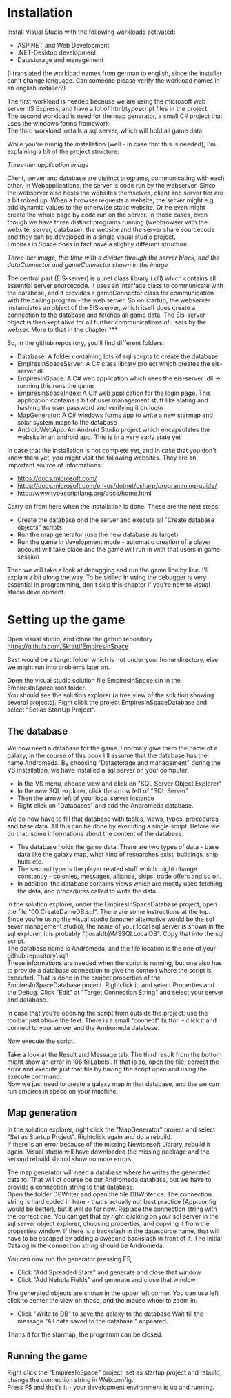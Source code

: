 # Installation

Install Visual Studio with the following workloads activated:
* ASP.NET and Web Development
* .NET-Desktop development
* Datastorage and management

(I translated the workload names from german to english, since the installer can't change language. Can someone please verify the workload names in an english installer?)

The first workload is needed because we are using the microsoft web server IIS Express, and have a lot of html/typescript files in the project.  
The second workload is need for the map generator, a small C# project that uses the windows forms framework.  
The third workload installs a sql server, which will hold all game data. 


While you're runnig the installation (well - in case that this is needed), I'm explaining a bit of the project structure:

*Three-tier application image*

Client, server and database are distinct programs, communicating with each other. In Webapplications, the server is code run by the webserver. Since the webserver also hosts the websites themselves, client and server tier are a bit mixed up. When a browser requests a website, the server might e.g. add dynamic values to the otherwise static website. Or he even might create the whole page by code run on the server. In those cases, even though we have three distinct programs running (webbrowser with the website, server, database), the website and the server share sourcecode and they can be developed in a single visual studio project.  
Empires in Space does in fact have a slightly different structure:

*Three-tier image, this time with a divider through the server block, and the dataConnector and gameConnector shown in the image*

The central part (EiS-server) is a .net class library (.dll) which contains all essential server sourcecode. It uses an interface class to communicate with the database, and it provides a gameConnector class for communication with the calling program - the web server.
So on startup, the webserver instanciates an object of the EiS-server, which itself does create a connection to the database and fetches all game data. The Eis-server object is then kept alive for all further communications of users by the webser. More to that in the chapter ***

So, in the github repository, you'll find different folders:
* Database: A folder containing lots of sql scripts to create the database
* EmpiresInSpaceServer: A C# class library project which creates the eis-server dll
* EmpiresInSpace: A C# web application which uses the eis-server .dll -> running this runs the game
* EmpiresInSpaceIndex: A C# web application for the login page. This application contains a bit of user management stuff like slating and hashing the user password and verifying it on login
* MapGenerator: A C# windows forms app to write a new starmap and solar system maps to the database
* AndroidWebApp: An Android Studio project which encapsulates the website in an android app. This is in a very early state yet

In case that the installation is not complete yet, and in case that you don't know them yet, you might visit the following websites. They are an important source of informations:
* https://docs.microsoft.com/
* https://docs.microsoft.com/en-us/dotnet/csharp/programming-guide/
* http://www.typescriptlang.org/docs/home.html

Carry on from here when the installation is done.
These are the next steps:
* Create the database ond the server and execute all "Create database objects" scripts
* Run the map generator (use the new database as target)
* Run the game in development mode - automatic creation of a player account will take place and the game will run in with that users in game session

Then we will take a look at debugging and run the game line by line. I'll explain a bit along the way. To be skilled in using the debugger is very essential in programming, don't skip this chapter if you're new to visual studio development.

# Setting up the game

Open visual studio, and clone the github repository  
https://github.com/Skratti/EmpiresInSpace

Best would be a target folder which is not under your home directory, else we might run into problems later on.

Open the visual studio solution file EmpiresInSpace.sln in the EmpiresInSpace root folder.  
You should see the solution explorer (a tree view of the solution showing several projects). Right click the project EmpiresInSpaceDatabase and select "Set as StartUp Project". 

## The database

We now need a database for the game. I normaly give them the name of a galaxy, in the course of this book I'll assume that the database has the name Andromeda.
By choosing "Datastorage and management" during the VS installation, we have installed a sql server on your computer. 
* In the VS menu, choose view and click on "SQL Server Object Explorer"
* In the new SQL explorer, click the arrow left of "SQL Server"
* Then the arrow left of your local server instance
* Right click on "Databases" and add the Andromeda database.

We do now have to fill that database with tables, views, types, procedures and base data. All this can be done by executing a single script. Before we do that, some informations about the content of the database:
* The database holds the game data. There are two types of data - base data like the galaxy map, what kind of researches exist, buildings, ship hulls etc.
* The second type is the player related stuff which might change constantly - colonies, messages, alliance, ships, trade offers and so on.
* In addition, the database contains views which are mostly used fetching the data, and procedures called to write the data.

In the solution explorer, under the EmpiresInSpaceDatabase project, open the file "00 CreateDameDB.sql". There are some instructions at the top. Since you're using the visual studio (another alternative would be the sql sever management studio), the name of your local sql server is shown in the sql explorer, it is probably "(localdb)\MSSQLLocalDB". Copy that into the sql script.  
The database name is Andromeda, and the file location is the one of your github repository\sql\  
These informations are needed when the script is running, but one also has to provide a database connection to give the context where the script is executed. That is done in the project properties of the EmpiresInSpaceDatabase project. Rightclick it, and select Properties and the Debug. Click "Edit" at "Target Connection String" and select your server and database.

In case that you're opening the script from outside the project:  use the toolbar just above the text. There is a small "connect" button - click it and connect to your server and the Andromeda database.

Now execute the script.  

Take a look at the Result and Message tab. The third result from the bottom might show an error in '06 fillLabels'. If that is so, open the file, correct the error and execute just that file by having the script open and using the execute command.  
Now we just need to create a galaxy map in that database, and the we can run empires in space on your machine.

## Map generation
In the solution explorer, right click the "MapGenerator" project and select "Set as Startup Project". Rightclick again and do a rebuild.  
If there is an error because of the missing Newtonsoft Library, rebuild it again. Visual studio will have downloaded the missing package and the second rebuild should show no more errors.

The map generator will need a database where he writes the generated data to. That will of course be our Andromeda database, but we have to provide a connection string to that database.  
Open the folder DBWriter and open the file DBWriter.cs. The connection string is hard coded in here - that's actually not best practice (App.config would be better), but it will do for now.
Replace the connection string with the correct one. You can get that by right clicking on your sql server in the sql server object explorer, choosing properties, and copying it from the properties window.
If there is a backslash in the datasource name, that will have to be escaped by adding a swecond backslash in front of it.
The Initial Catalog in the connection string should be Andromeda.  

You can now run the generator pressing F5, 	
* Click "Add Spreaded Stars" and generate and close that window
* Click "Add Nebula Fields" and generate and close that window

The generated objects are shown in the upper left corner. You can use left click to center the view on those, and the mouse wheel to zoom in.
* Click "Write to DB" to save the galaxy to the database
Wait till the message  "All data saved to the database." appeared.

That's it for the starmap, the programm can be closed.

## Running the game
Right click the "EmpiresInSpace" project, set as startup project and rebuild, change the connection string in Web.config.  
Press F5 and that's it - your development environment is up and running.
